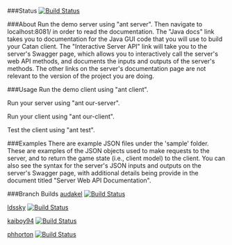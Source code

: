 ###Status
[![Build Status](https://travis-ci.org/kupiakos/CS340.svg?branch=master)](https://travis-ci.org/kupiakos/CS340)

###About
Run the demo server using "ant server".  Then navigate to localhost:8081/ in 
order to read the documentation.  The "Java docs" link takes you to documentation
for the Java GUI code that you will use to build your Catan client.  The
"Interactive Server API" link will take you to the server's Swagger page, which
allows you to interactively call the server's web API methods, and documents
the inputs and outputs of the server's methods.  The other links on the server's
documentation page are not relevant to the version of the project you are doing.

###Usage
Run the demo client using "ant client".

Run your server using "ant our-server".

Run your client using "ant our-client".

Test the client using "ant test".

###Examples
There are example JSON files under the 'sample' folder.  These are examples 
of the JSON objects used to make requests to the server, and to return the 
game state (i.e., client model) to the client.  You can also see the syntax
for the server's JSON inputs and outputs on the server's Swagger page,
with additional details being provide in the document titled "Server Web API 
Documentation".

###Branch Builds
[audakel](https://github.com/audakel/CS340)
[![Build Status](https://travis-ci.org/Audakel/CS340.svg?branch=master)](https://travis-ci.org/Audakel/CS340)

[ldssky](https://github.com/audakel/CS340)
[![Build Status](https://travis-ci.org/ldssky/CS340.svg?branch=master)](https://travis-ci.org/ldssky/CS340)

[kaiboy94](https://github.com/audakel/CS340)
[![Build Status](https://travis-ci.org/kaiboy94/CS340.svg?branch=master)](https://travis-ci.org/kaiboy94/CS340)

[phhorton](https://github.com/audakel/CS340)
[![Build Status](https://travis-ci.org/phhorton/CS340.svg?branch=master)](https://travis-ci.org/phhorton/CS340)




